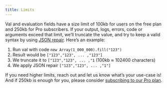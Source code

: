 ```yaml
---
title: Limits
---
```


Val and evaluation fields have a size limit of 100kb for users on the free plan
and 250kb for Pro subscribers. If your output, logs, errors, code or arguments
exceed that limit, we’ll truncate the value, and try to keep a valid syntax by
using [JSON repair](https://www.npmjs.com/package/jsonrepair). Here’s an
example:

1. Run val with code `new Array(1_000_000).fill("123")`
2. Result would be `["123","123", ... ,"123"]`
3. We truncate it to `["123","123", ... ,"1` (100kb ≈ 102400 characters)
4. We apply JSON repair `["123","123", ... ,"1"]`

If you need higher limits, reach out and let us know what’s your use-case is!
And if 250kb is enough for you, please consider
[subscribing to our Pro plan](https://val.town/pricing).
